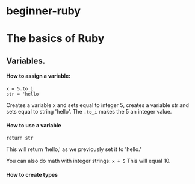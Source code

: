 # beginner-ruby
# The basics of Ruby

## Variables.

#### How to assign a **variable**:
```
x = 5.to_i
str = 'hello'
```
Creates a variable x and sets equal to integer 5, creates a variable str and sets equal to string 'hello'.
The `.to_i` makes the 5 an integer value.

#### How to use a **variable**
`return str`

This will return 'hello,' as we previously set it to 'hello.'

You can also do math with integer strings:
`x + 5`
This will equal 10.

#### How to create **types**
